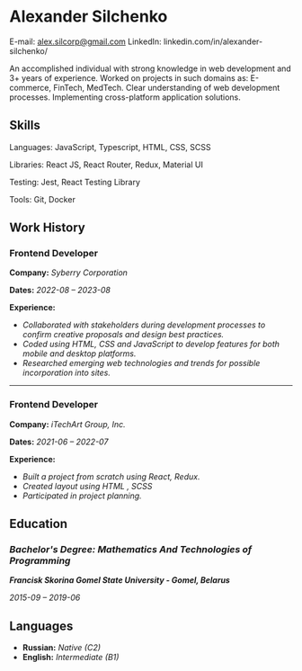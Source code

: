 # Alexander Silchenko

E-mail: alex.silcorp@gmail.com
LinkedIn: linkedin.com/in/alexander-silchenko/

An accomplished individual with strong knowledge in web development and 3+ years of experience. Worked on projects in such domains as: E-commerce, FinTech, MedTech. Clear understanding of web development processes. Implementing cross-platform application solutions.

## Skills
Languages: JavaScript, Typescript, HTML, CSS, SCSS

Libraries: React JS, React Router, Redux, Material UI

Testing: Jest, React Testing Library

Tools: Git, Docker

## Work History

### Frontend Developer

**Company:** _Syberry Corporation_

**Dates:** _2022-08 – 2023-08_

**Experience:**
* _Collaborated with stakeholders during development processes to confirm creative proposals and design best practices._
* _Coded using HTML, CSS and JavaScript to develop features for both mobile and desktop platforms._
* _Researched emerging web technologies and trends for possible incorporation into sites._

---

### Frontend Developer

**Company:** _iTechArt Group, Inc._

**Dates:** _2021-06 – 2022-07_

**Experience:**
* _Built a project from scratch using React, Redux._
* _Created layout using HTML , SCSS_
* _Participated in project planning._

## Education

### _Bachelor's Degree: Mathematics And Technologies of Programming_

**_Francisk Skorina Gomel State University - Gomel, Belarus_**

_2015-09 – 2019-06_

## Languages
* **Russian:** _Native (C2)_
* **English:** _Intermediate (B1)_